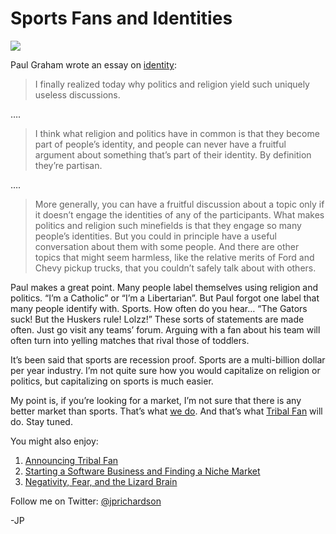 <!--
id: 3049599495
link: http://techneur.com/post/3049599495/sports-fans-and-identities
slug: sports-fans-and-identities
date: Tue Feb 01 2011 10:15:10 GMT-0600 (CST)
publish: 2011-02-01
tags: tribalfan
-->


Sports Fans and Identities
==========================

![](http://media.tumblr.com/tumblr_lfy2rn9LyJ1qzbc4f.jpg)

Paul Graham wrote an essay on
[identity](http://www.paulgraham.com/identity.html):

> I finally realized today why politics and religion yield such uniquely
> useless discussions.

….

> I think what religion and politics have in common is that they become
> part of people’s identity, and people can never have a fruitful
> argument about something that’s part of their identity. By definition
> they’re partisan.

….

> More generally, you can have a fruitful discussion about a topic only
> if it doesn’t engage the identities of any of the participants. What
> makes politics and religion such minefields is that they engage so
> many people’s identities. But you could in principle have a useful
> conversation about them with some people. And there are other topics
> that might seem harmless, like the relative merits of Ford and Chevy
> pickup trucks, that you couldn’t safely talk about with others.

Paul makes a great point. Many people label themselves using religion
and politics. “I’m a Catholic” or “I’m a Libertarian”. But Paul forgot
one label that many people identify with. Sports. How often do you hear…
“The Gators suck! But the Huskers rule! Lolzz!” These sorts of
statements are made often. Just go visit any teams’ forum. Arguing with
a fan about his team will often turn into yelling matches that rival
those of toddlers.

It’s been said that sports are recession proof. Sports are a
multi-billion dollar per year industry. I’m not quite sure how you would
capitalize on religion or politics, but capitalizing on sports is much
easier.

My point is, if you’re looking for a market, I’m not sure that there is
any better market than sports. That’s what [we
do](http://reflect7.com/). And that’s what [Tribal
Fan](http://techneur.com/post/1406631916/announcing-tribal-fan) will do.
Stay tuned.

You might also enjoy:

1.  [Announcing Tribal
    Fan](http://techneur.com/post/1406631916/announcing-tribal-fan)
2.  [Starting a Software Business and Finding a Niche
    Market](http://techneur.com/post/2747850007/starting-a-software-business-and-finding-a-niche-market)
3.  [Negativity, Fear, and the Lizard
    Brain](http://techneur.com/post/2714027542/negativity-fear-and-the-lizard-brain)

Follow me on Twitter: [@jprichardson](http://twitter.com/jprichardson)

-JP

